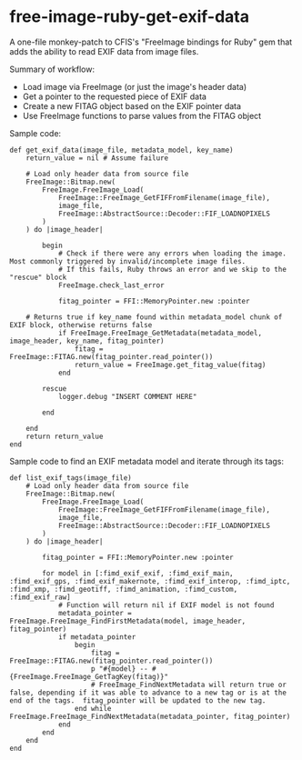 # free-image-ruby-get-exif-data
A one-file monkey-patch to CFIS's "FreeImage bindings for Ruby" gem that adds the ability to read EXIF data from image files.

Summary of workflow:
- Load image via FreeImage (or just the image's header data)
- Get a pointer to the requested piece of EXIF data
- Create a new FITAG object based on the EXIF pointer data
- Use FreeImage functions to parse values from the FITAG object

Sample code:

	def get_exif_data(image_file, metadata_model, key_name)
		return_value = nil # Assume failure

		# Load only header data from source file
		FreeImage::Bitmap.new(
			FreeImage.FreeImage_Load(
				FreeImage::FreeImage_GetFIFFromFilename(image_file),
				image_file,
				FreeImage::AbstractSource::Decoder::FIF_LOADNOPIXELS
			)
		) do |image_header|

			begin
				# Check if there were any errors when loading the image.  Most commonly triggered by invalid/incomplete image files.
				# If this fails, Ruby throws an error and we skip to the "rescue" block
				FreeImage.check_last_error

				fitag_pointer = FFI::MemoryPointer.new :pointer

        # Returns true if key_name found within metadata_model chunk of EXIF block, otherwise returns false
				if FreeImage.FreeImage_GetMetadata(metadata_model, image_header, key_name, fitag_pointer)
					fitag = FreeImage::FITAG.new(fitag_pointer.read_pointer())
					return_value = FreeImage.get_fitag_value(fitag)
				end

			rescue
				logger.debug "INSERT COMMENT HERE"

			end
		
		end
		return return_value
	end


Sample code to find an EXIF metadata model and iterate through its tags:

	def list_exif_tags(image_file)
		# Load only header data from source file
		FreeImage::Bitmap.new(
			FreeImage.FreeImage_Load(
				FreeImage::FreeImage_GetFIFFromFilename(image_file),
				image_file,
				FreeImage::AbstractSource::Decoder::FIF_LOADNOPIXELS
			)
		) do |image_header|

			fitag_pointer = FFI::MemoryPointer.new :pointer
	
			for model in [:fimd_exif_exif, :fimd_exif_main, :fimd_exif_gps, :fimd_exif_makernote, :fimd_exif_interop, :fimd_iptc, :fimd_xmp, :fimd_geotiff, :fimd_animation, :fimd_custom, :fimd_exif_raw]
				# Function will return nil if EXIF model is not found
				metadata_pointer = FreeImage.FreeImage_FindFirstMetadata(model, image_header, fitag_pointer)
				if metadata_pointer
					begin
						fitag = FreeImage::FITAG.new(fitag_pointer.read_pointer())
						p "#{model} -- #{FreeImage.FreeImage_GetTagKey(fitag)}"
						# FreeImage_FindNextMetadata will return true or false, depending if it was able to advance to a new tag or is at the end of the tags.  fitag_pointer will be updated to the new tag.
					end while FreeImage.FreeImage_FindNextMetadata(metadata_pointer, fitag_pointer)
				end
			end
		end
	end
